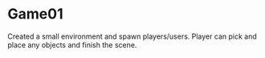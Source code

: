 # Game01
Created a small environment and spawn players/users. Player can pick and place any objects and finish the scene. 
